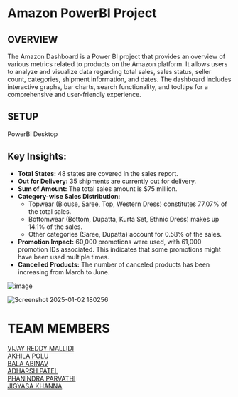 # Amazon PowerBI Project
## OVERVIEW
The Amazon Dashboard is a Power BI project that provides an overview of various metrics related to products on the Amazon platform. It allows users to analyze and visualize data regarding total sales, sales status, seller count, categories, shipment information, and dates. The dashboard includes interactive graphs, bar charts, search functionality, and tooltips for a comprehensive and user-friendly experience.

## SETUP
PowerBi Desktop

## Key Insights:

* **Total States:** 48 states are covered in the sales report. <br />
* **Out for Delivery:** 35 shipments are currently out for delivery. <br />
* **Sum of Amount:** The total sales amount is $75 million.<br />
* **Category-wise Sales Distribution:** <br />
    * Topwear (Blouse, Saree, Top, Western Dress) constitutes 77.07% of the total sales.<br />
    * Bottomwear (Bottom, Dupatta, Kurta Set, Ethnic Dress) makes up 14.1% of the sales. <br />
    * Other categories (Saree, Dupatta) account for 0.58% of the sales.<br />
* **Promotion Impact:** 60,000 promotions were used, with 61,000 promotion IDs associated. This indicates that some promotions might have been used multiple times.<br />
* **Cancelled Products:** The number of canceled products has been increasing from March to June. <br />

![image](https://github.com/user-attachments/assets/12022db4-8d9f-4191-9ee2-56db5d6ff69a)

![Screenshot 2025-01-02 180256](https://github.com/user-attachments/assets/30b89553-4913-4377-b839-54553aad5336)

# TEAM MEMBERS
[VIJAY REDDY MALLIDI](https://www.linkedin.com/in/vijay-reddy-mallidi/) <br />
[AKHILA POLU](https://www.linkedin.com/in/akhila-reddy-polu-7b5b33249/) <br />
[BALA ABINAV](https://www.linkedin.com/in/bala-abinav-343377266/) <br />
[ADHARSH PATEL](https://www.linkedin.com/in/aadarsh-patel-a7b385238/) <br />
[PHANINDRA PARVATHI](https://www.linkedin.com/in/phanindra-parvathi/) <br />
[JIGYASA KHANNA](https://www.linkedin.com/in/jigyasa-khanna-69044320a/) <br />



